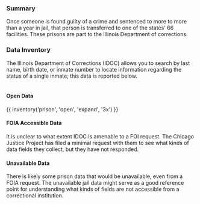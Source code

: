 ### Summary  

Once someone is found guilty of a crime and sentenced to more to more than a year in jail, that person is transferred to one of the states' 66 facilities. These prisons are part to the Illinois Department of corrections.

### Data Inventory  

The Illinois Department of Corrections (IDOC) allows you to search by last name, birth date, or inmate number to locate information regarding the status of a single inmate; this data is reported below. <br><br>

#### Open Data

{{ inventory('prison', 'open', 'expand', '3x') }}

#### FOIA Accessible Data

It is unclear to what extent IDOC is amenable to a FOI request. The Chicago Justice Project has filed a minimal request with them to see what kinds of data fields they collect, but they have not responded.

#### Unavailable Data

There is likely some prison data that would be unavailable, even from a FOIA request. The unavailable jail data might serve as a good reference point for understanding what kinds of fields are not accessible from a correctional institution.

